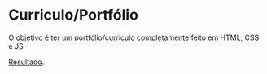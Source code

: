 # Curriculo/Portfólio
O objetivo é ter um portfólio/curriculo completamente feito em HTML, CSS e JS


[Resultado](https://samuel-schlemper-schlemuel.github.io/Curriculo/Principal.html).
